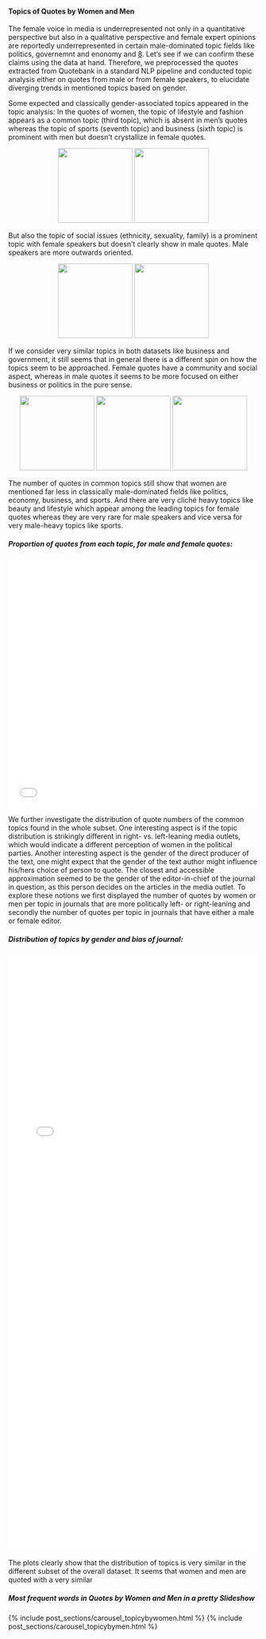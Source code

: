<!-- ---
layout: post
title: "Topics of Quotes by Women"
# subtitle: "because they lacked opposable thumbs and the brainpower to build a space program."
background: ''
--- -->

#### Topics of Quotes by Women and Men

The female voice in media is underrepresented not only in a quantitative perspective but also in a qualitative perspective and female expert opinions are reportedly underrepresented in certain male-dominated topic fields like politics, governemnt and enonomy and  [8](https://www.coe.int/en/web/genderequality/women-in-media ). Let’s see if we can confirm these claims using the data at hand. Therefore, we preprocessed the quotes extracted from Quotebank in a standard NLP pipeline and conducted topic analysis either on quotes from male or from female speakers, to elucidate diverging trends in mentioned topics based on gender.

Some expected and classically gender-associated topics appeared in the topic analysis: In the quotes of women, the topic of lifestyle and fashion appears as a common topic (third topic), which is absent in men’s quotes whereas the topic of sports (seventh topic) and business (sixth topic) is prominent with men but doesn’t crystallize in female quotes.


<div align="center">
  <img src="https://raw.githubusercontent.com/VFayt99/femedia/master/_includes/post_sections/imgs_by/top_quotes_female_gdsmm_topic_6.png" height="150" />
  
  <img src="https://raw.githubusercontent.com/VFayt99/femedia/master/_includes/post_sections/imgs_by/top_quotes_male_gdsmm_topic_2.png" height="150" />
</div>

But also the topic of social issues (ethnicity, sexuality, family) is a prominent topic with female speakers but doesn’t clearly show in male quotes. Male speakers are more outwards oriented.


<div align="center">
  <img src="https://raw.githubusercontent.com/VFayt99/femedia/master/_includes/post_sections/imgs_by/top_quotes_female_gdsmm_topic_2.png" height="150" />
  
  <img src="https://raw.githubusercontent.com/VFayt99/femedia/master/_includes/post_sections/imgs_by/top_quotes_male_gdsmm_topic_6.png" height="150" />
</div>

If we consider very similar topics in both datasets like business and government, it still seems that in general there is a different spin on how the topics seem to be approached. Female quotes have a community and social aspect, whereas in male quotes it seems to be more focused on either business or politics in the pure sense.

<div align="center">
  <img src="https://raw.githubusercontent.com/VFayt99/femedia/master/_includes/post_sections/imgs_by/top_quotes_female_gdsmm_topic_1.png" height="150" />

  <img src="https://raw.githubusercontent.com/VFayt99/femedia/master/_includes/post_sections/imgs_by/top_quotes_male_gdsmm_topic_5.png" height="150" />
  <img src="https://raw.githubusercontent.com/VFayt99/femedia/master/_includes/post_sections/imgs_by/top_quotes_male_gdsmm_topic_1.png" height="150" />

</div>

The number of quotes in common topics still show that women are mentioned far less in classically male-dominated fields like politics, economy, business, and sports. And there are very cliché heavy topics like beauty and lifestyle which appear among the leading topics for female quotes whereas they are very rare for male speakers and vice versa for very male-heavy topics like sports.

##### Proportion of quotes from each topic, for male and female quotes:

<iframe width="100%" height="500" frameborder="0" scrolling="no" src="//plotly.com/~natasakrco/7.embed"></iframe>

We further investigate the distribution of quote numbers of the common  topics found in the whole subset. One interesting aspect is if the topic distribution is strikingly different in right- vs. left-leaning media outlets, which would indicate a different perception of women in the political parties. Another interesting aspect is the gender of the direct producer of the text, one might expect that the gender of the text author might influence his/hers choice of person to quote. The closest and accessible approximation seemed to be the gender of the editor-in-chief of the journal in question, as this person decides on the articles in the media outlet. 
To explore these notions we first displayed the number of quotes by women or men per topic in journals that are more politically left- or right-leaning and secondly the number of quotes per topic in journals that have either a male or female editor.   

##### Distribution of topics by gender and bias of journal:

<iframe width="100%" height="1200" frameborder="0" scrolling="no" src="//plotly.com/~natasakrco/26.embed"></iframe>

The plots clearly show that the distribution of topics is very similar in the different subset of the overall dataset. It seems that women and men are quoted with a very similar 

##### Most frequent words in Quotes by Women and Men in a pretty Slideshow

{% include post_sections/carousel_topicybywomen.html %} {% include post_sections/carousel_topicybymen.html %}
